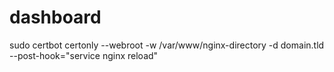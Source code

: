 # dashboard

sudo certbot certonly --webroot -w /var/www/nginx-directory -d domain.tld --post-hook="service nginx reload" 
